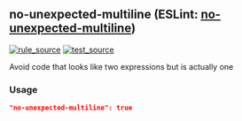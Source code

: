 <!-- Start:AutoDoc:: Modify `src/readme/rules.ts` and run `gulp readme` to update block -->

## no-unexpected-multiline (ESLint: [no-unexpected-multiline](http://eslint.org/docs/rules/no-unexpected-multiline))

[![rule_source](https://img.shields.io/badge/%F0%9F%93%8F%20rule-source-green.svg)](https://github.com/buzinas/tslint-eslint-rules/blob/master/src/rules/noUnexpectedMultilineRule.ts)
[![test_source](https://img.shields.io/badge/%F0%9F%93%98%20test-source-blue.svg)](https://github.com/buzinas/tslint-eslint-rules/blob/master/src/test/rules/noUnexpectedMultilineRuleTests.ts)

Avoid code that looks like two expressions but is actually one

### Usage

```json
"no-unexpected-multiline": true
```

<!-- End:AutoDoc -->
